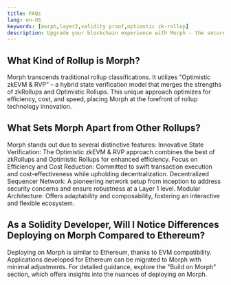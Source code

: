 ```yaml
---
title: FAQs
lang: en-US
keywords: [morph,layer2,validity proof,optimstic zk-rollup]
description: Upgrade your blockchain experience with Morph - the secure decentralized, cost0efficient, and high-performing optimstic zk-rollup solution. Try it now!
---
```


## What Kind of Rollup is Morph?

Morph transcends traditional rollup classifications. It utilizes "Optimistic zkEVM & RVP" – a hybrid state verification model that merges the strengths of zkRollups and Optimistic Rollups. This unique approach optimizes for efficiency, cost, and speed, placing Morph at the forefront of rollup technology innovation.

## What Sets Morph Apart from Other Rollups?

Morph stands out due to several distinctive features:
Innovative State Verification: The Optimistic zkEVM & RVP approach combines the best of zkRollups and Optimistic Rollups for enhanced efficiency.
Focus on Efficiency and Cost Reduction: Committed to swift transaction execution and cost-effectiveness while upholding decentralization.
Decentralized Sequencer Network: A pioneering network setup from inception to address security concerns and ensure robustness at a Layer 1 level.
Modular Architecture: Offers adaptability and composability, fostering an interactive and flexible ecosystem.

## As a Solidity Developer, Will I Notice Differences Deploying on Morph Compared to Ethereum?

Deploying on Morph is similar to Ethereum, thanks to EVM compatibility. Applications developed for Ethereum can be migrated to Morph with minimal adjustments. For detailed guidance, explore the "Build on Morph" section, which offers insights into the nuances of deploying on Morph.
